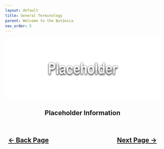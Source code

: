 ```yaml
---
layout: default
title: General Terminology
parent: Welcome to the Botánica
nav_order: 5
---
```


<style>
  .navigation-container {
    display: flex;
    justify-content: space-between;
    align-items: center;
    width: 100%;
  }
  
  .nav-button {
    margin: 10px;
  }
</style>

<p align="center">
  <img width="650" height="200" src="../../assets/Header-Placeholder.png">
</p>

<h2 align="center">Placeholder Information</h2>

<h2 align="center">
  <br>
  <div class="navigation-container">
    <a class="nav-button" href="03-GeneralConcepts.html">&larr; Back Page</a>
    <a class="nav-button" href="05-Instructs.html">Next Page &rarr;</a>
  </div>
  <br>
</h2>

